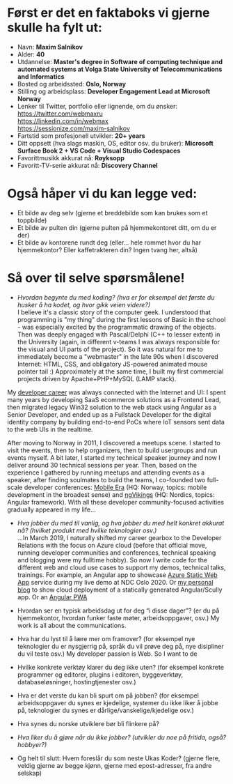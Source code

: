 # Først er det en faktaboks vi gjerne skulle ha fylt ut:

* Navn: **Maxim Salnikov**
* Alder: **40**
* Utdannelse: **Master's degree in Software of computing technique and automated systems at Volga State University of Telecommunications and Informatics**
* Bosted og arbeidssted: **Oslo, Norway**
* Stilling og arbeidsplass: **Developer Engagement Lead at Microsoft Norway**
* Lenker til Twitter, portfolio eller lignende, om du ønsker:  
https://twitter.com/webmaxru  
https://linkedin.com/in/webmax  
https://sessionize.com/maxim-salnikov  
* Fartstid som profesjonell utvikler: **20+ years**
* Ditt oppsett (hva slags maskin, OS, editor osv. du bruker): **Microsoft Surface Book 2 + VS Code + Visual Studio Codespaces**
* Favorittmusikk akkurat nå: **Røyksopp**
* Favoritt-TV-serie akkurat nå: **Discovery Channel**

# Også håper vi du kan legge ved:

* Et bilde av deg selv (gjerne et breddebilde som kan brukes som et toppbilde)
* Et bilde av pulten din (gjerne pulten på hjemmekontoret ditt, om du er der)
* Et bilde av kontorene rundt deg (eller… hele rommet hvor du har hjemmekontor? Eller kaffetrakteren din? Ingen tvang her, altså)

# Så over til selve spørsmålene!

* _Hvordan begynte du med koding? (hva er for eksempel det første du husker å ha kodet, og hvor gikk veien videre?)_  
I believe it's a classic story of the computer geek. I understood that programming is "my thing" during the first lessons of Basic in the school - was especially excited by the programmatic drawing of the objects. Then was deeply engaged with Pascal/Delphi (C++ to lesser extent) in the University (again, in different v-teams I was always responsible for the visual and UI parts of the project). So it was natural for me to immediately become a "webmaster" in the late 90s when I discovered Internet: HTML, CSS, and obligatory JS-powered animated mouse pointer tail :) Approximately at the same time, I built my first commercial projects driven by Apache+PHP+MySQL (LAMP stack).

My [developer career](https://www.linkedin.com/in/webmax/) was always connected with the Internet and UI: I spent many years by developing SaaS ecommerce solutions as a Frontend Lead, then migrated legacy Win32 solution to the web stack using Angular as a Senior Developer, and ended up as a Fullstack Developer for the digital identity company by building end-to-end PoCs where IoT sensors sent data to the web UIs in the realtime.

After moving to Norway in 2011, I discovered a meetups scene. I started to visit the events, then to help organizers, then to build usergroups and run events myself. A bit later, I started my technical speaker journey and now I deliver around 30 technical sessions per year. Then, based on the experience I gathered by running meetups and attending events as a speaker, after finding soulmates to build the teams, I co-founded two full-scale developer conferences: [Mobile Era](https://mobileera.rocks) (HQ: Norway, topics: mobile development in the broadest sense) and [ngVikings](https://ngvikings.org) (HQ: Nordics, topics: Angular framework). With all these developer community-focused activities gradually appeared in my life...

* _Hva jobber du med til vanlig, og hva jobber du med helt konkret akkurat nå? (hvilket produkt med hvilke teknologier osv.)_  
...In March 2019, I naturally shifted my career gearbox to the Developer Relations with the focus on Azure cloud (before that official move, running developer communities and conferences, technical speaking and blogging were my fulltime hobby). So now I write code for the different web and cloud use cases to support my demos, technical talks, trainings. For example, an Angular app to showcase [Azure Static Web App](https://docs.microsoft.com/en-us/azure/static-web-apps/getting-started) service during my live demo at NDC Oslo 2020. Or [my personal blog](https://github.com/webmaxru/webmax.ru) to show cloud deployment of a statically generated Angular/Scully app. Or an [Angular PWA]()

* Hvordan ser en typisk arbeidsdag ut for deg “i disse dager”? (er du på hjemmekontor, hvordan funker faste møter, arbeidsoppgaver, osv.)
My work is all about the communications.


* Hva har du lyst til å lære mer om framover? (for eksempel nye teknologier du er nysgjerrig på, språk du vil prøve deg på, nye disipliner du vil teste osv.)
My developer passion is Web. So I want to de

* Hvilke konkrete verktøy klarer du deg ikke uten? (for eksempel konkrete programmer og editorer, plugins i editoren, byggeverktøy, databaseløsninger, hostingtjenester osv.)


* Hva er det verste du kan bli spurt om på jobben? (for eksempel arbeidsoppgaver du synes er kjedelige, systemer du ikke liker å jobbe på, teknologier du synes er dårlige/vanskelige/kjedelige osv.)


* Hva synes du norske utviklere bør bli flinkere på?

* _Hva liker du å gjøre når du ikke jobber? (utvikler du noe på fritida, også? hobbyer?)_  


* Og helt til slutt: Hvem foreslår du som neste Ukas Koder? (gjerne flere, veldig gjerne av begge kjønn, gjerne med epost-adresser, fra andre selskap)
